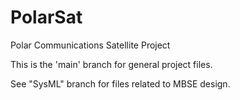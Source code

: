 # PolarSat
Polar Communications Satellite Project

This is the 'main' branch for general project files.

See "SysML" branch for files related to MBSE design.
